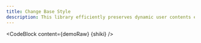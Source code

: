 ```yaml
---
title: Change Base Style
description: This library efficiently preserves dynamic user contents even when the base style changes.
---
```


<script lang="ts">
  import Demo from "./BaseStyle.svelte";
  import demoRaw from "./BaseStyle.svelte?raw";
  import CodeBlock from "../../CodeBlock.svelte";
  let { shiki } = $props();
</script>

<Demo />

<CodeBlock content={demoRaw} {shiki} />
